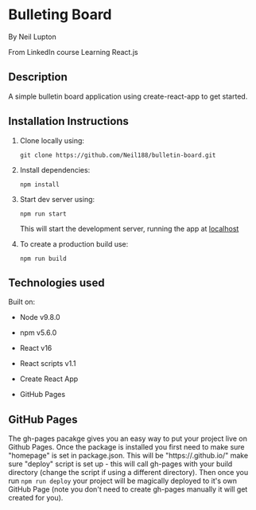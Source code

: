# Bulleting Board

By Neil Lupton

From LinkedIn course Learning React.js

## Description

A simple bulletin board application using create-react-app to get started.

## Installation Instructions

1. Clone locally using:

    `git clone https://github.com/Neil188/bulletin-board.git`

2. Install dependencies:

    `npm install`

3. Start dev server using:

    `npm run start`

    This will start the development server, running the app at [localhost](http://localhost:3000/)

4. To create a production build use:

    `npm run build`

## Technologies used

Built on:

* Node v9.8.0
* npm v5.6.0
* React v16
* React scripts v1.1

* Create React App
* GitHub Pages

## GitHub Pages

The gh-pages pacakge gives you an easy way to put your project live on Github Pages.
Once the package is installed you first need to make sure "homepage" is set in package.json.
This will be "https://<Github username>.github.io/<Project-Name>"
make sure "deploy" script is set up - this will call gh-pages with your build directory (change the script if using a different directory).
Then once you run `npm run deploy` your project will be magically deployed to it's own GitHub Page (note you don't need to create gh-pages manually it will get created for you).
